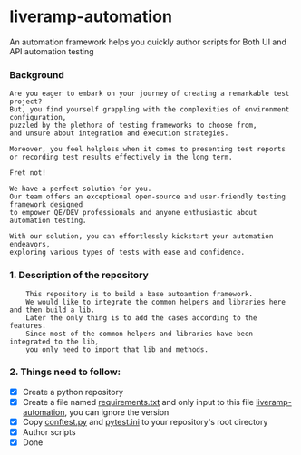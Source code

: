 # liveramp-automation
An automation framework helps you quickly author scripts for Both UI and API automation testing 



### Background

    Are you eager to embark on your journey of creating a remarkable test project? 
    But, you find yourself grappling with the complexities of environment configuration, 
    puzzled by the plethora of testing frameworks to choose from, 
    and unsure about integration and execution strategies. 

    Moreover, you feel helpless when it comes to presenting test reports 
    or recording test results effectively in the long term.

    Fret not!

    We have a perfect solution for you. 
    Our team offers an exceptional open-source and user-friendly testing framework designed 
    to empower QE/DEV professionals and anyone enthusiastic about automation testing. 
    
    With our solution, you can effortlessly kickstart your automation endeavors, 
    exploring various types of tests with ease and confidence.


### 1. Description of the repository
        This repository is to build a base autoamtion framework. 
        We would like to integrate the common helpers and libraries here and then build a lib.
        Later the only thing is to add the cases according to the features. 
        Since most of the common helpers and libraries have been integrated to the lib, 
        you only need to import that lib and methods.

### 2. Things need to follow:  
- [x] Create a python repository
- [x] Create a file named [requirements.txt](credentials/requirements.txt) and only input to this file [liveramp-automation](liveramp-automation), you can ignore the version
- [x] Copy [conftest.py](conftest.py) and [pytest.ini](pytest.ini) to your repository's root directory
- [x] Author scripts
- [x] Done

